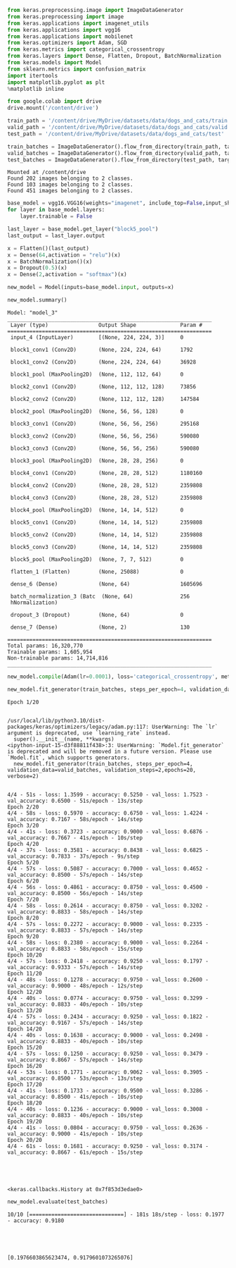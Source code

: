 ```python
from keras.preprocessing.image import ImageDataGenerator
from keras.preprocessing import image
from keras.applications import imagenet_utils
from keras.applications import vgg16
from keras.applications import mobilenet
from keras.optimizers import Adam, SGD
from keras.metrics import categorical_crossentropy
from keras.layers import Dense, Flatten, Dropout, BatchNormalization
from keras.models import Model
from sklearn.metrics import confusion_matrix
import itertools
import matplotlib.pyplot as plt
%matplotlib inline

```


```python
from google.colab import drive
drive.mount('/content/drive')

train_path = '/content/drive/MyDrive/datasets/data/dogs_and_cats/train'
valid_path = '/content/drive/MyDrive/datasets/data/dogs_and_cats/valid'
test_path = '/content/drive/MyDrive/datasets/data/dogs_and_cats/test'

train_batches = ImageDataGenerator().flow_from_directory(train_path, target_size=(224,224), batch_size=10)
valid_batches = ImageDataGenerator().flow_from_directory(valid_path, target_size=(224,224),batch_size=30)
test_batches = ImageDataGenerator().flow_from_directory(test_path, target_size=(224,224),batch_size=50, shuffle=False)

```

    Mounted at /content/drive
    Found 202 images belonging to 2 classes.
    Found 103 images belonging to 2 classes.
    Found 451 images belonging to 2 classes.



```python
base_model = vgg16.VGG16(weights="imagenet", include_top=False,input_shape=(224,224,3))
for layer in base_model.layers:
    layer.trainable = False

last_layer = base_model.get_layer("block5_pool")
last_output = last_layer.output

x = Flatten()(last_output)
x = Dense(64,activation = "relu")(x)
x = BatchNormalization()(x)
x = Dropout(0.5)(x)
x = Dense(2,activation = "softmax")(x)

new_model = Model(inputs=base_model.input, outputs=x)

new_model.summary()
```

    Model: "model_3"
    _________________________________________________________________
     Layer (type)                Output Shape              Param #   
    =================================================================
     input_4 (InputLayer)        [(None, 224, 224, 3)]     0         
                                                                     
     block1_conv1 (Conv2D)       (None, 224, 224, 64)      1792      
                                                                     
     block1_conv2 (Conv2D)       (None, 224, 224, 64)      36928     
                                                                     
     block1_pool (MaxPooling2D)  (None, 112, 112, 64)      0         
                                                                     
     block2_conv1 (Conv2D)       (None, 112, 112, 128)     73856     
                                                                     
     block2_conv2 (Conv2D)       (None, 112, 112, 128)     147584    
                                                                     
     block2_pool (MaxPooling2D)  (None, 56, 56, 128)       0         
                                                                     
     block3_conv1 (Conv2D)       (None, 56, 56, 256)       295168    
                                                                     
     block3_conv2 (Conv2D)       (None, 56, 56, 256)       590080    
                                                                     
     block3_conv3 (Conv2D)       (None, 56, 56, 256)       590080    
                                                                     
     block3_pool (MaxPooling2D)  (None, 28, 28, 256)       0         
                                                                     
     block4_conv1 (Conv2D)       (None, 28, 28, 512)       1180160   
                                                                     
     block4_conv2 (Conv2D)       (None, 28, 28, 512)       2359808   
                                                                     
     block4_conv3 (Conv2D)       (None, 28, 28, 512)       2359808   
                                                                     
     block4_pool (MaxPooling2D)  (None, 14, 14, 512)       0         
                                                                     
     block5_conv1 (Conv2D)       (None, 14, 14, 512)       2359808   
                                                                     
     block5_conv2 (Conv2D)       (None, 14, 14, 512)       2359808   
                                                                     
     block5_conv3 (Conv2D)       (None, 14, 14, 512)       2359808   
                                                                     
     block5_pool (MaxPooling2D)  (None, 7, 7, 512)         0         
                                                                     
     flatten_1 (Flatten)         (None, 25088)             0         
                                                                     
     dense_6 (Dense)             (None, 64)                1605696   
                                                                     
     batch_normalization_3 (Batc  (None, 64)               256       
     hNormalization)                                                 
                                                                     
     dropout_3 (Dropout)         (None, 64)                0         
                                                                     
     dense_7 (Dense)             (None, 2)                 130       
                                                                     
    =================================================================
    Total params: 16,320,770
    Trainable params: 1,605,954
    Non-trainable params: 14,714,816
    _________________________________________________________________



```python
new_model.compile(Adam(lr=0.0001), loss='categorical_crossentropy', metrics=['accuracy'])

new_model.fit_generator(train_batches, steps_per_epoch=4, validation_data=valid_batches, validation_steps=2,epochs=20, verbose=2)
```

    Epoch 1/20


    /usr/local/lib/python3.10/dist-packages/keras/optimizers/legacy/adam.py:117: UserWarning: The `lr` argument is deprecated, use `learning_rate` instead.
      super().__init__(name, **kwargs)
    <ipython-input-15-d3f88811f438>:3: UserWarning: `Model.fit_generator` is deprecated and will be removed in a future version. Please use `Model.fit`, which supports generators.
      new_model.fit_generator(train_batches, steps_per_epoch=4, validation_data=valid_batches, validation_steps=2,epochs=20, verbose=2)


    4/4 - 51s - loss: 1.3599 - accuracy: 0.5250 - val_loss: 1.7523 - val_accuracy: 0.6500 - 51s/epoch - 13s/step
    Epoch 2/20
    4/4 - 58s - loss: 0.5970 - accuracy: 0.6750 - val_loss: 1.4224 - val_accuracy: 0.7167 - 58s/epoch - 14s/step
    Epoch 3/20
    4/4 - 41s - loss: 0.3723 - accuracy: 0.9000 - val_loss: 0.6876 - val_accuracy: 0.7667 - 41s/epoch - 10s/step
    Epoch 4/20
    4/4 - 37s - loss: 0.3581 - accuracy: 0.8438 - val_loss: 0.6825 - val_accuracy: 0.7833 - 37s/epoch - 9s/step
    Epoch 5/20
    4/4 - 57s - loss: 0.5087 - accuracy: 0.7000 - val_loss: 0.4652 - val_accuracy: 0.8500 - 57s/epoch - 14s/step
    Epoch 6/20
    4/4 - 56s - loss: 0.4861 - accuracy: 0.8750 - val_loss: 0.4500 - val_accuracy: 0.8500 - 56s/epoch - 14s/step
    Epoch 7/20
    4/4 - 58s - loss: 0.2614 - accuracy: 0.8750 - val_loss: 0.3202 - val_accuracy: 0.8833 - 58s/epoch - 14s/step
    Epoch 8/20
    4/4 - 57s - loss: 0.2272 - accuracy: 0.9000 - val_loss: 0.2335 - val_accuracy: 0.8833 - 57s/epoch - 14s/step
    Epoch 9/20
    4/4 - 58s - loss: 0.2380 - accuracy: 0.9000 - val_loss: 0.2264 - val_accuracy: 0.8833 - 58s/epoch - 15s/step
    Epoch 10/20
    4/4 - 57s - loss: 0.2418 - accuracy: 0.9250 - val_loss: 0.1797 - val_accuracy: 0.9333 - 57s/epoch - 14s/step
    Epoch 11/20
    4/4 - 48s - loss: 0.1278 - accuracy: 0.9750 - val_loss: 0.2600 - val_accuracy: 0.9000 - 48s/epoch - 12s/step
    Epoch 12/20
    4/4 - 40s - loss: 0.0774 - accuracy: 0.9750 - val_loss: 0.3299 - val_accuracy: 0.8833 - 40s/epoch - 10s/step
    Epoch 13/20
    4/4 - 57s - loss: 0.2434 - accuracy: 0.9250 - val_loss: 0.1822 - val_accuracy: 0.9167 - 57s/epoch - 14s/step
    Epoch 14/20
    4/4 - 40s - loss: 0.1638 - accuracy: 0.9000 - val_loss: 0.2498 - val_accuracy: 0.8833 - 40s/epoch - 10s/step
    Epoch 15/20
    4/4 - 57s - loss: 0.1250 - accuracy: 0.9250 - val_loss: 0.3479 - val_accuracy: 0.8667 - 57s/epoch - 14s/step
    Epoch 16/20
    4/4 - 53s - loss: 0.1771 - accuracy: 0.9062 - val_loss: 0.3905 - val_accuracy: 0.8500 - 53s/epoch - 13s/step
    Epoch 17/20
    4/4 - 41s - loss: 0.1733 - accuracy: 0.9500 - val_loss: 0.3286 - val_accuracy: 0.8500 - 41s/epoch - 10s/step
    Epoch 18/20
    4/4 - 40s - loss: 0.1236 - accuracy: 0.9000 - val_loss: 0.3008 - val_accuracy: 0.8833 - 40s/epoch - 10s/step
    Epoch 19/20
    4/4 - 41s - loss: 0.0804 - accuracy: 0.9750 - val_loss: 0.2636 - val_accuracy: 0.9000 - 41s/epoch - 10s/step
    Epoch 20/20
    4/4 - 61s - loss: 0.1681 - accuracy: 0.9250 - val_loss: 0.3174 - val_accuracy: 0.8667 - 61s/epoch - 15s/step





    <keras.callbacks.History at 0x7f853d3edae0>




```python
new_model.evaluate(test_batches)
```

    10/10 [==============================] - 181s 18s/step - loss: 0.1977 - accuracy: 0.9180





    [0.1976603865623474, 0.9179601073265076]




```python

```
